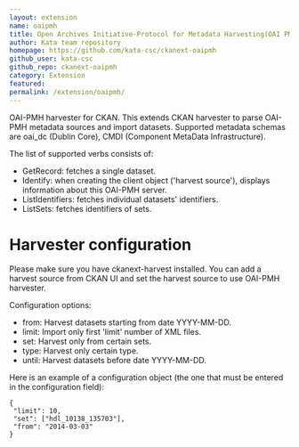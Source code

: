 ```yaml
---
layout: extension
name: oaipmh
title: Open Archives Initiative-Protocol for Metadata Harvesting(OAI PMH) extension to CKAN
author: Kata team repository
homepage: https://github.com/kata-csc/ckanext-oaipmh
github_user: kata-csc
github_repo: ckanext-oaipmh
category: Extension
featured: 
permalink: /extension/oaipmh/
---
```



OAI-PMH harvester for CKAN.
This extends CKAN harvester to parse OAI-PMH metadata sources and import datasets.
Supported metadata schemas are oai\_dc (Dublin Core), CMDI (Component MetaData Infrastructure).

The list of supported verbs consists of:

-   GetRecord: fetches a single dataset.
-   Identify: when creating the client object ('harvest source'), displays information about this OAI-PMH server.
-   ListIdentifiers: fetches individual datasets' identifiers.
-   ListSets: fetches identifiers of sets.

Harvester configuration
=======================

Please make sure you have ckanext-harvest installed. You can add a harvest source from CKAN UI and set the harvest source to use OAI-PMH harvester.

Configuration options:

-   from: Harvest datasets starting from date YYYY-MM-DD.
-   limit: Import only first 'limit' number of XML files.
-   set: Harvest only from certain sets.
-   type: Harvest only certain type.
-   until: Harvest datasets before date YYYY-MM-DD.

Here is an example of a configuration object (the one that must be entered in
the configuration field):

    {
     "limit": 10,
     "set": ["hdl_10138_135703"],
     "from": "2014-03-03"
    }

